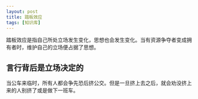 ```yaml
---
layout: post
title: 踏板效应
tags: [知识库]
---
```


踏板效应是指自己所处立场发生变化，思想也会发生变化。当有资源争夺者变成拥有者时，维护自己的立场便占据了思想。

## 言行背后是立场决定的

当公车来临时，所有人都会争先恐后挤公交。但是一旦挤上去之后，就会劝没挤上来的人别挤了或是做下一班车。
